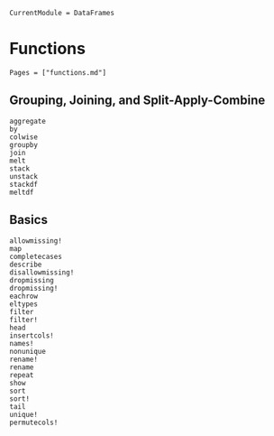 ```@meta
CurrentModule = DataFrames
```

# Functions

```@index
Pages = ["functions.md"]
```

## Grouping, Joining, and Split-Apply-Combine

```@docs
aggregate
by
colwise
groupby
join
melt
stack
unstack
stackdf
meltdf
```

## Basics

```@docs
allowmissing!
map
completecases
describe
disallowmissing!
dropmissing
dropmissing!
eachrow
eltypes
filter
filter!
head
insertcols!
names!
nonunique
rename!
rename
repeat
show
sort
sort!
tail
unique!
permutecols!
```

